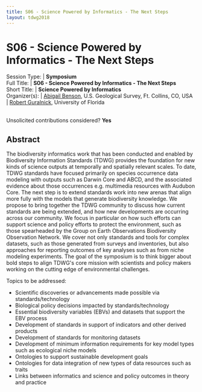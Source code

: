 ```yaml
---
title: S06 - Science Powered by Informatics - The Next Steps
layout: tdwg2018
---
```


# S06 - Science Powered by Informatics - The Next Steps

Session Type: | **Symposium**  
Full Title:   | **S06 - Science Powered by Informatics - The Next Steps**  
Short Title:  | **Science Powered by Informatics**  
Organizer(s): | [Abigail Benson](albenson@usgs.gov), U.S. Geological Survey, Ft. Collins, CO, USA  
              | [Robert Guralnick](rguralnick@flmnh.ufl.edu), University of Florida  


<p><br />Unsolicited contributions considered? <strong>Yes</strong></p>


## Abstract  

The biodiversity informatics work that has been conducted and enabled by Biodiversity Information Standards (TDWG) provides the foundation for new kinds of science outputs at temporally and spatially relevant scales. To date, TDWG standards have focused primarily on species occurrence data modeling with outputs such as Darwin Core and ABCD, and the associated evidence about those occurrences e.g. multimedia resources with Audubon Core. The next step is to extend standards work into new arenas that align more fully with the models that generate biodiversity knowledge. We propose to bring together the TDWG community to discuss how current standards are being extended, and how new developments are occurring across our community. We focus in particular on how such efforts can support science and policy efforts to protect the environment, such as those spearheaded by the Group on Earth Observations Biodiversity Observation Network. We cover not only standards and tools for complex datasets, such as those generated from surveys and inventories, but also approaches for reporting outcomes of key analyses such as from niche modeling experiments. The goal of the symposium is to think bigger about bold steps to align TDWG's core mission with scientists and policy makers working on the cutting edge of environmental challenges.

Topics to be addressed:

* Scientific discoveries or advancements made possible via standards/technology  
* Biological policy decisions impacted by standards/technology  
* Essential biodiversity variables (EBVs) and datasets that support the EBV process  
* Development of standards in support of indicators and other derived products  
* Development of standards for monitoring datasets  
* Development of minimum information requirements for key model types such as ecological niche models  
* Ontologies to support sustainable development goals  
* Ontologies for data integration of new types of data resources such as traits  
* Links between informatics and science and policy outcomes in theory and practice  
